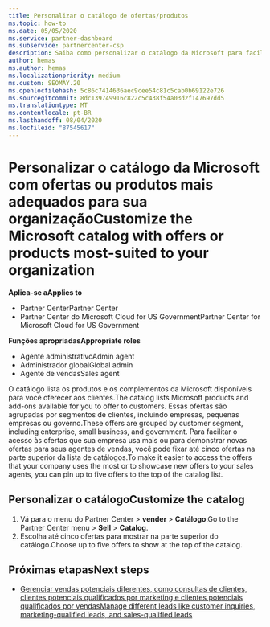 ```yaml
---
title: Personalizar o catálogo de ofertas/produtos
ms.topic: how-to
ms.date: 05/05/2020
ms.service: partner-dashboard
ms.subservice: partnercenter-csp
description: Saiba como personalizar o catálogo da Microsoft para facilitar o acesso às ofertas de parceiros ou aos produtos que a sua organização utiliza mais.
author: hemas
ms.author: hemas
ms.localizationpriority: medium
ms.custom: SEOMAY.20
ms.openlocfilehash: 5c86c7414636aec9cee54c81c5cab0b69122e726
ms.sourcegitcommit: 8dc139749916c822c5c438f54a03d2f147697dd5
ms.translationtype: MT
ms.contentlocale: pt-BR
ms.lasthandoff: 08/04/2020
ms.locfileid: "87545617"
---
```

# <a name="customize-the-microsoft-catalog-with-offers-or-products-most-suited-to-your-organization"></a><span data-ttu-id="b1258-103">Personalizar o catálogo da Microsoft com ofertas ou produtos mais adequados para sua organização</span><span class="sxs-lookup"><span data-stu-id="b1258-103">Customize the Microsoft catalog with offers or products most-suited to your organization</span></span>

<span data-ttu-id="b1258-104">**Aplica-se a**</span><span class="sxs-lookup"><span data-stu-id="b1258-104">**Applies to**</span></span>

- <span data-ttu-id="b1258-105">Partner Center</span><span class="sxs-lookup"><span data-stu-id="b1258-105">Partner Center</span></span>
- <span data-ttu-id="b1258-106">Partner Center do Microsoft Cloud for US Government</span><span class="sxs-lookup"><span data-stu-id="b1258-106">Partner Center for Microsoft Cloud for US Government</span></span>

<span data-ttu-id="b1258-107">**Funções apropriadas**</span><span class="sxs-lookup"><span data-stu-id="b1258-107">**Appropriate roles**</span></span>

- <span data-ttu-id="b1258-108">Agente administrativo</span><span class="sxs-lookup"><span data-stu-id="b1258-108">Admin agent</span></span>
- <span data-ttu-id="b1258-109">Administrador global</span><span class="sxs-lookup"><span data-stu-id="b1258-109">Global admin</span></span>
- <span data-ttu-id="b1258-110">Agente de vendas</span><span class="sxs-lookup"><span data-stu-id="b1258-110">Sales agent</span></span>

<span data-ttu-id="b1258-111">O catálogo lista os produtos e os complementos da Microsoft disponíveis para você oferecer aos clientes.</span><span class="sxs-lookup"><span data-stu-id="b1258-111">The catalog lists Microsoft products and add-ons available for you to offer to customers.</span></span> <span data-ttu-id="b1258-112">Essas ofertas são agrupadas por segmentos de clientes, incluindo empresas, pequenas empresas ou governo.</span><span class="sxs-lookup"><span data-stu-id="b1258-112">These offers are grouped by customer segment, including enterprise, small business, and government.</span></span> <span data-ttu-id="b1258-113">Para facilitar o acesso às ofertas que sua empresa usa mais ou para demonstrar novas ofertas para seus agentes de vendas, você pode fixar até cinco ofertas na parte superior da lista de catálogos.</span><span class="sxs-lookup"><span data-stu-id="b1258-113">To make it easier to access the offers that your company uses the most or to showcase new offers to your sales agents, you can pin up to five offers to the top of the catalog list.</span></span>

## <a name="customize-the-catalog"></a><span data-ttu-id="b1258-114">Personalizar o catálogo</span><span class="sxs-lookup"><span data-stu-id="b1258-114">Customize the catalog</span></span>

1. <span data-ttu-id="b1258-115">Vá para o menu do Partner Center &gt; **vender** &gt; **Catálogo**.</span><span class="sxs-lookup"><span data-stu-id="b1258-115">Go to the Partner Center menu &gt; **Sell** &gt; **Catalog**.</span></span>
2. <span data-ttu-id="b1258-116">Escolha até cinco ofertas para mostrar na parte superior do catálogo.</span><span class="sxs-lookup"><span data-stu-id="b1258-116">Choose up to five offers to show at the top of the catalog.</span></span>
 
## <a name="next-steps"></a><span data-ttu-id="b1258-117">Próximas etapas</span><span class="sxs-lookup"><span data-stu-id="b1258-117">Next steps</span></span>

- [<span data-ttu-id="b1258-118">Gerenciar vendas potenciais diferentes, como consultas de clientes, clientes potenciais qualificados por marketing e clientes potenciais qualificados por vendas</span><span class="sxs-lookup"><span data-stu-id="b1258-118">Manage different leads like customer inquiries, marketing-qualified leads, and sales-qualified leads</span></span>](manage-leads.md) 
